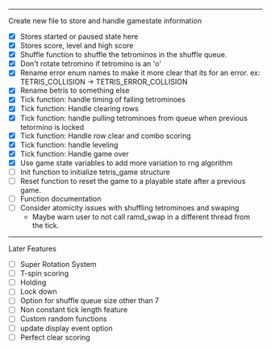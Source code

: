 _______________________________________________________
Create new file to store and handle gamestate information
 - [x] Stores started or paused state here
 - [x] Stores score, level and high score
 - [x] Shuffle function to shuffle the tetrominos in the shuffle queue. 
 - [x] Don't rotate tetromino if tetromino is an 'o'
 - [x] Rename error enum names to make it more clear that its for an error. ex: TETRIS_COLLISION -> TETRIS_ERROR_COLLISION
 - [x] Rename betris to something else
 - [x] Tick function: handle timing of falling tetrominoes
 - [x] Tick function: Handle clearing rows
 - [x] Tick function: handle pulling tetrominoes from queue when previous tetormino is locked
 - [x] Tick function: Handle row clear and combo scoring 
 - [x] Tick function: handle leveling
 - [x] Tick function: Handle game over
 - [x] Use game state variables to add more variation to rng algorithm
 - [ ] Init function to initialize tetris_game structure
 - [ ] Reset function to reset the game to a playable state after a previous game. 
 - [ ] Function documentation 
 - [ ] Consider atomicity issues with shuffling tetrominoes and swaping 
   - Maybe warn user to not call ramd_swap in a different thread from the tick. 

___________________________________________________
Later Features
 - [ ] Super Rotation System 
 - [ ] T-spin scoring
 - [ ] Holding
 - [ ] Lock down
 - [ ] Option for shuffle queue size other than 7
 - [ ] Non constant tick length feature
 - [ ] Custom random functions
 - [ ] update display event option 
 - [ ] Perfect clear scoring
